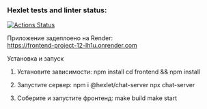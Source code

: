 ### Hexlet tests and linter status:
[![Actions Status](https://github.com/VErgasheva/frontend-project-12/actions/workflows/hexlet-check.yml/badge.svg)](https://github.com/VErgasheva/frontend-project-12/actions)

Приложение задеплоено на Render:  
https://frontend-project-12-lh1u.onrender.com

Установка и запуск

1. Установите зависимости: 
npm install
cd frontend && npm install

2. Запустите сервер:
npm i @hexlet/chat-server
npx chat-server

3. Соберите и запустите фронтенд:
make build
make start
